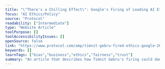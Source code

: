```yaml
---
title: "\"There's a Chilling Effect\": Google's Firing of Leading AI Ethicist Spurs Industry Outrage"
focus: "AI Ethics/Policy"
source: "Protocol"
readability: ["Intermediate"]
type: "Website Article"
toolPurpose: []
toolAccessibilityIssues: []
openSource: false
link: "https://www.protocol.com/amp/timnit-gebru-fired-ethics-google-2649129371"
keywords: []
learnTags: ["bias","business","ethics","fairness","trust"]
summary: "An article that describes how Timnit Gebru's firing could damage Google's reputation and ethical AI research within tech companies. "
---
```



